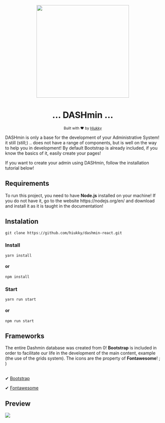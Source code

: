 <div align="center">
    <img src="https://github.com/hiukky/dashmin-react/blob/master/logo.png" width="300x300" height="300" />
    <h1> ... DASHmin ... </h1>
</div>

<div align="center">
  <sub>Built with ❤︎ by
  <a href="https://github.com/hiukky">Hiukky</a>
  <br><br>
</div>

<div>
DASHmin is only a base for the development of your Administrative System! it still (still;) .. does not have a range of components, but is well on the way to help you in development! By default Bootstrap is already included, if you know the basics of it, easily create your pages!

If you want to create your admin using DASHmin, follow the installation tutorial below!
</div>

## Requirements
<div>
To run this project, you need to have <strong>Node.js</strong> installed on your machine! If you do not have it, go to the website https://nodejs.org/en/ and download and install it as it is taught in the documentation!
</div>

## Instalation
```
git clone https://github.com/hiukky/dashmin-react.git
```

### Install
```
yarn install
```
#### or
```
npm install
```

### Start
```
yarn run start
```
#### or
```
npm run start
```

## Frameworks
<div>
The entire Dashmin database was created from 0! <strong>Bootstrap</strong> is included in order to facilitate our life in the development of the main content, example (the use of the grids system).
The icons are the property of <strong>Fontawesome</strong>! ; )
</div>
<br>
<p>&#10004; <a href="https://getbootstrap.com/"> Bootstrap </a></p>
<p>&#10004; <a href="https://fontawesome.com/"> Fontawesome </a></p>

## Preview
<img src="https://github.com/hiukky/dashmin-react/blob/master/dashmin.png" />